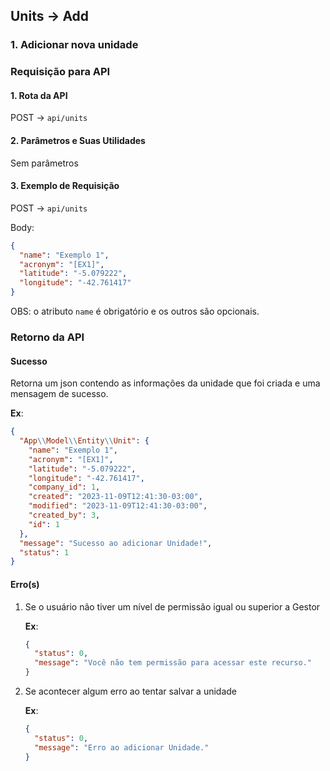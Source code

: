 ## Units -> Add

### 1. Adicionar nova unidade

### Requisição para API

#### 1. Rota da API

POST -> `api/units`

#### 2. Parâmetros e Suas Utilidades

Sem parâmetros

#### 3. Exemplo de Requisição

POST -> `api/units`

Body:

```json
{
  "name": "Exemplo 1",
  "acronym": "[EX1]",
  "latitude": "-5.079222",
  "longitude": "-42.761417"
}
```

OBS: o atributo `name` é obrigatório e os outros são opcionais.

### Retorno da API

#### Sucesso

Retorna um json contendo as informações da unidade que foi criada e uma mensagem de sucesso.

**Ex**:

```json
{
  "App\\Model\\Entity\\Unit": {
    "name": "Exemplo 1",
    "acronym": "[EX1]",
    "latitude": "-5.079222",
    "longitude": "-42.761417",
    "company_id": 1,
    "created": "2023-11-09T12:41:30-03:00",
    "modified": "2023-11-09T12:41:30-03:00",
    "created_by": 3,
    "id": 1
  },
  "message": "Sucesso ao adicionar Unidade!",
  "status": 1
}
```

#### Erro(s)

1.  Se o usuário não tiver um nível de permissão igual ou superior a Gestor

    **Ex**:

    ```json
    {
      "status": 0,
      "message": "Você não tem permissão para acessar este recurso."
    }
    ```

2.  Se acontecer algum erro ao tentar salvar a unidade

    **Ex**:

    ```json
    {
      "status": 0,
      "message": "Erro ao adicionar Unidade."
    }
    ```
